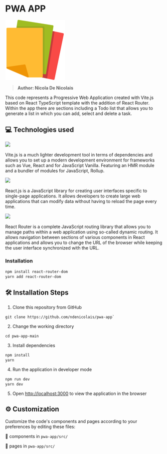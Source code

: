 # PWA APP

<img src='public\logo-192x192.png'>

> <b>Author: Nicola De Nicolais</b>

This code represents a Progressive Web Application created with Vite.js based on React TypeScript template with the addition of React Router. Within the app there are sections including a Todo list that allows you to generate a list in which you can add, select and delete a task.

## 💻 Technologies used
[<img src="https://vitejs.dev/logo.svg" width="70">](https://vitejs.dev)

Vite.js is a much lighter development tool in terms of dependencies and allows you to set up a modern development environment for frameworks such as Vue, React and for JavaScript Vanilla. Featuring an HMR module and a bundler of modules for JavaScript, Rollup.

[<img src="https://upload.wikimedia.org/wikipedia/commons/a/a7/React-icon.svg" width="70">](https://reactjs.org/)

React.js is a JavaScript library for creating user interfaces specific to single-page applications. It allows developers to create large web applications that can modify data without having to reload the page every time.

[<img src="https://seeklogo.com/images/R/react-router-logo-AB5BFB638F-seeklogo.com.png" width="80">](https://reactrouter.com/)

React Router is a complete JavaScript routing library that allows you to manage paths within a web application using so-called dynamic routing. It allows navigation between sections of various components in React applications and allows you to change the URL of the browser while keeping the user interface synchronized with the URL.
### Installation
```
npm install react-router-dom
yarn add react-router-dom
```

## 🛠️ Installation Steps
1) Clone this repository from GitHub
```
git clone https://github.com/ndenicolais/pwa-app`
```

2) Change the working directory
```
cd pwa-app-main
```

3) Install dependencies
```
npm install
yarn
```

4) Run the application in developer mode
```
npm run dev
yarn dev
```

5) Open [http://localhost:3000](http://localhost:3000) to view the application in the browser

## ⚙️ Customization

Customize the code's components and pages according to your preferences by editing these files:

📂 components in `pwa-app/src/`

📂 pages in `pwa-app/src/`